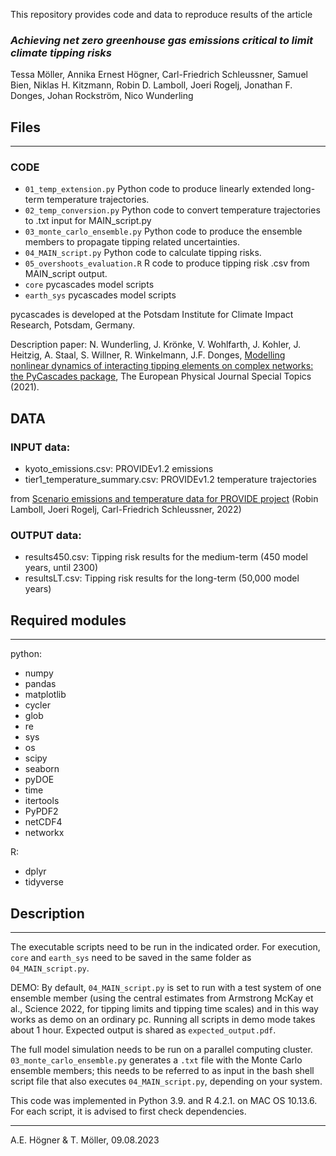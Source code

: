 This repository provides code and data to reproduce results of the article
### *Achieving net zero greenhouse gas emissions critical to limit climate tipping risks*

Tessa Möller, Annika Ernest Högner, Carl-Friedrich Schleussner, Samuel Bien, Niklas H. Kitzmann, Robin D. Lamboll, Joeri Rogelj, Jonathan F. Donges, Johan Rockström, Nico Wunderling

## Files
_______________

### CODE
*  `01_temp_extension.py`			    Python code to produce linearly extended long-term temperature trajectories.
*  `02_temp_conversion.py`		    Python code to convert temperature trajectories to .txt input for MAIN_script.py
*  `03_monte_carlo_ensemble.py`  	Python code to produce the ensemble members to propagate tipping related uncertainties.
*  `04_MAIN_script.py`			      Python code to calculate tipping risks.
*  `05_overshoots_evaluation.R`		R code to produce tipping risk .csv from MAIN_script output.
*  `core`                         pycascades model scripts
*  `earth_sys`                    pycascades model scripts

pycascades is developed at the Potsdam Institute for Climate Impact Research, Potsdam, Germany.

Description paper: N. Wunderling, J. Krönke, V. Wohlfarth, J. Kohler, J. Heitzig, A. Staal, S. Willner, R. Winkelmann, J.F. Donges, [Modelling nonlinear dynamics of interacting tipping elements on complex networks: the PyCascades package](https://link.springer.com/article/10.1140/epjs/s11734-021-00155-4), The European Physical Journal Special Topics (2021).


## DATA
### INPUT data:
*  kyoto_emissions.csv:				    PROVIDEv1.2 emissions
*  tier1_temperature_summary.csv:	PROVIDEv1.2 temperature trajectories

from [Scenario emissions and temperature data for PROVIDE project](https://zenodo.org/record/7194542) (Robin Lamboll, Joeri Rogelj, Carl-Friedrich Schleussner, 2022)

### OUTPUT data:
*  results450.csv:				Tipping risk results for the medium-term (450 model years, until 2300)
*  resultsLT.csv:				Tipping risk results for the long-term (50,000 model years)


## Required modules
_______________

python:
* numpy
* pandas
* matplotlib
* cycler
* glob
* re
* sys
* os
* scipy
* seaborn
* pyDOE
* time
* itertools
* PyPDF2
* netCDF4
* networkx

R:
* dplyr
* tidyverse


## Description
_______________

The executable scripts need to be run in the indicated order. For execution, `core` and `earth_sys` need to be saved in the same folder as `04_MAIN_script.py`.

DEMO: By default, `04_MAIN_script.py` is set to run with a test system of one ensemble member (using the central estimates from Armstrong McKay et al., Science 2022, for tipping limits and tipping time scales) and in this way works as demo on an ordinary pc. Running all scripts in demo mode takes about 1 hour. Expected output is shared as `expected_output.pdf`. 

The full model simulation needs to be run on a parallel computing cluster. `03_monte_carlo_ensemble.py` generates a `.txt` file with the Monte Carlo ensemble members; this needs to be referred to as input in the bash shell script file that also executes `04_MAIN_script.py`, depending on your system.

This code was implemented in Python 3.9. and R 4.2.1. on MAC OS 10.13.6. For each script, it is advised to first check dependencies.

_________________________
A.E. Högner & T. Möller, 09.08.2023
